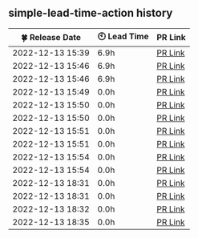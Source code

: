 ## simple-lead-time-action history


| :four_leaf_clover: Release Date | :clock10: Lead Time | PR Link |
| ---- | ---- | ---- |
| 2022-12-13 15:39 | 6.9h | [PR Link](https://github.com/d-kanai/simple-lead-time-action/pull/4) |
| 2022-12-13 15:46 | 6.9h | [PR Link](https://github.com/d-kanai/simple-lead-time-action/pull/4) |
| 2022-12-13 15:46 | 6.9h | [PR Link](https://github.com/d-kanai/simple-lead-time-action/pull/4) |
| 2022-12-13 15:49 | 0.0h | [PR Link](https://github.com/d-kanai/simple-lead-time-action/pull/6) |
| 2022-12-13 15:50 | 0.0h | [PR Link](https://github.com/d-kanai/simple-lead-time-action/pull/6) |
| 2022-12-13 15:50 | 0.0h | [PR Link](https://github.com/d-kanai/simple-lead-time-action/pull/6) |
| 2022-12-13 15:51 | 0.0h | [PR Link](https://github.com/d-kanai/simple-lead-time-action/pull/6) |
| 2022-12-13 15:51 | 0.0h | [PR Link](https://github.com/d-kanai/simple-lead-time-action/pull/6) |
| 2022-12-13 15:54 | 0.0h | [PR Link](https://github.com/d-kanai/simple-lead-time-action/pull/7) |
| 2022-12-13 15:54 | 0.0h | [PR Link](https://github.com/d-kanai/simple-lead-time-action/pull/7) |
| 2022-12-13 18:31 | 0.0h | [PR Link](https://github.com/d-kanai/simple-lead-time-action/pull/7) |
| 2022-12-13 18:31 | 0.0h | [PR Link](https://github.com/d-kanai/simple-lead-time-action/pull/7) |
| 2022-12-13 18:32 | 0.0h | [PR Link](https://github.com/d-kanai/simple-lead-time-action/pull/7) |
| 2022-12-13 18:35 | 0.0h | [PR Link](https://github.com/d-kanai/simple-lead-time-action/pull/7) |
